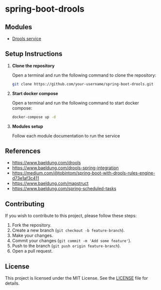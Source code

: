 # spring-boot-drools


## Modules
- [Drools service][droolsServiceDefinition]

## Setup Instructions

1. **Clone the repository**

    Open a terminal and run the following command to clone the repository:
    ```sh
    git clone https://github.com/your-username/spring-boot-drools.git
    ```
1. **Start docker compose**

    Open a terminal and run the following command to start docker compose:
    ```sh
    docker-compose up -d
    ```
1. **Modules setup**

    Follow each module documentation to run the service

## References
- https://www.baeldung.com/drools
- https://www.baeldung.com/drools-spring-integration
- https://medium.com/@tobintom/spring-boot-with-drools-rules-engine-d73e1af3c411
- https://www.baeldung.com/mapstruct
- https://www.baeldung.com/spring-scheduled-tasks


## Contributing

If you wish to contribute to this project, please follow these steps:

1. Fork the repository.
2. Create a new branch (`git checkout -b feature-branch`).
3. Make your changes.
4. Commit your changes (`git commit -m 'Add some feature'`).
5. Push to the branch (`git push origin feature-branch`).
6. Open a pull request.

## License

This project is licensed under the MIT License. See the [LICENSE](LICENSE) file for details.

[droolsServiceDefinition]: ./drools-consumer/README.md